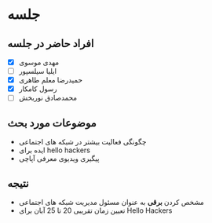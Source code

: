 # جلسه

## افراد حاضر در جلسه
- [x] مهدی موسوی
- [ ] ایلیا سیلسپور
- [x] حمیدرضا معلم طاهری
- [x] رسول کامکار
- [ ] محمدصادق نوربخش

## موضوعات مورد بحث

* چگونگی فعالیت بیشتر در شبکه های اجتماعی
* ایده برای hello hackers
* پیگیری ویدیوی معرفی آپاچی

## نتیجه

* مشخص کردن **برقی** به عنوان مسئول مدیریت شبکه های اجتماعی
* تعیین زمان تقریبی 20 تا 25 آبان برای Hello Hackers

